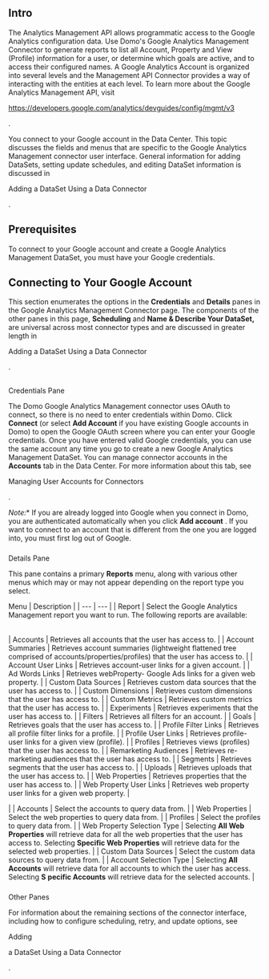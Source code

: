 

Intro
-------

The Analytics Management API allows programmatic access to the Google Analytics configuration data. Use Domo's Google Analytics Management Connector to generate reports to list all Account, Property and View (Profile) information for a user, or determine which goals are active, and to access their configured names. A Google Analytics Account is organized into several levels and the Management API Connector provides a way of interacting with the entities at each level. To learn more about the Google Analytics Management API, visit

https://developers.google.com/analytics/devguides/config/mgmt/v3

.


 You connect to your Google account in the Data Center. This topic discusses the fields and menus that are specific to the Google Analytics Management connector user interface. General information for adding DataSets, setting update schedules, and editing DataSet information is discussed in

Adding a DataSet Using a Data Connector

.


 Prerequisites
---------------

To connect to your Google account and create a Google Analytics Management DataSet, you must have your Google credentials.


 Connecting to Your Google Account
-----------------------------------

This section enumerates the options in the
 ****Credentials****
 and
 ****Details****
 panes in the Google Analytics Management Connector page. The components of the other panes in this page,
 ****Scheduling****
 and
 ****Name & Describe Your DataSet,****
 are universal across most connector types and are discussed in greater length in

Adding a DataSet Using a Data Connector

.

##
 Credentials Pane

The Domo Google Analytics Management connector uses OAuth to connect, so there is no need to enter credentials within Domo. Click
 ****Connect****
 (or select
 ****Add Account****
 if you have existing Google accounts in Domo) to open the Google OAuth screen where you can enter your Google credentials. Once you have entered valid Google credentials, you can use the same account any time you go to create a new Google Analytics Management DataSet. You can manage connector accounts in the
 ****Accounts****
 tab in the Data Center. For more information about this tab, see

Managing User Accounts for Connectors

.

*Note:**
 If you are already logged into Google when you connect in Domo, you are authenticated automatically when you click
 **Add account**
 . If you want to connect to an account that is different from the one you are logged into, you must first log out of Google.


###
 Details Pane

This pane contains a primary
 ****Reports****
 menu, along with various other menus which may or may not appear depending on the report type you select.


 Menu
  |
 Description
  |
| --- | --- |
|
 Report
  |
 Select the Google Analytics Management report you want to run. The following reports are available:


|  |  |
| --- | --- |
|
 Accounts
  |
 Retrieves all accounts that the user has access to.
  |
|
 Account Summaries
  |
 Retrieves account summaries (lightweight flattened tree comprised of accounts/properties/profiles) that the user has access to.
  |
|
 Account User Links
  |
 Retrieves account-user links for a given account.
  |
|
 Ad Words Links
  |
 Retrieves webProperty- Google Ads links for a given web property.
  |
|
 Custom Data Sources
  |
 Retrieves custom data sources that the user has access to.
  |
|
 Custom Dimensions
  |
 Retrieves custom dimensions that the user has access to.
  |
|
 Custom Metrics
  |
 Retrieves custom metrics that the user has access to.
  |
|
 Experiments
  |
 Retrieves experiments that the user has access to.
  |
|
 Filters
  |
 Retrieves all filters for an account.
  |
|
 Goals
  |
 Retrieves goals that the user has access to.
  |
|
 Profile Filter Links
  |
 Retrieves all profile filter links for a profile.
  |
|
 Profile User Links
  |
 Retrieves profile-user links for a given view (profile).
  |
|
 Profiles
  |
 Retrieves views (profiles) that the user has access to.
  |
|
 Remarketing Audiences
  |
 Retrieves re-marketing audiences that the user has access to.
  |
|
 Segments
  |
 Retrieves segments that the user has access to.
  |
|
 Uploads
  |
 Retrieves uploads that the user has access to.
  |
|
 Web Properties
  |
 Retrieves properties that the user has access to.
  |
|
 Web Property User Links
  |
 Retrieves web property user links for a given web property.
  |

|
|
 Accounts
  |
 Select the accounts to query data from.
  |
|
 Web Properties
  |
 Select the web properties to query data from.
  |
|
 Profiles
  |
 Select the profiles to query data from.
  |
|
 Web Property Selection Type
  |
 Selecting
 **All Web Properties**
 will retrieve data for all the web properties that the user has access to. Selecting
 **Specific Web Properties**
 will retrieve data for the selected web properties.
  |
|
 Custom Data Sources
  |
 Select the custom data sources to query data from.
  |
|
 Account Selection Type
  |
 Selecting
 **All Accounts**
 will retrieve data for all accounts to which the user has access. Selecting
 **S**
**pecific Accounts**
 will retrieve data for the selected accounts.
  |


###
 Other Panes

For information about the remaining sections of the connector interface, including how to configure scheduling, retry, and update options, see

Adding

a DataSet Using a Data Connector


 .

